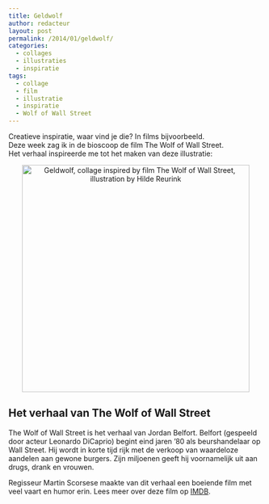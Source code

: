 ```yaml
---
title: Geldwolf
author: redacteur
layout: post
permalink: /2014/01/geldwolf/
categories:
  - collages
  - illustraties
  - inspiratie
tags:
  - collage
  - film
  - illustratie
  - inspiratie
  - Wolf of Wall Street
---
```

Creatieve inspiratie, waar vind je die? In films bijvoorbeeld.  
Deze week zag ik in de bioscoop de film The Wolf of Wall Street.  
Het verhaal inspireerde me tot het maken van deze illustratie:

<p style="text-align: center;">
  <img class="aligncenter size-full wp-image-5500" title="Geldwolf, collage, illustratie van Hilde Reurink" src="http://www.schildertuin.nl/wordpress/wp-content/uploads/2014/01/geldwolf.jpg" alt="Geldwolf, collage inspired by film The Wolf of Wall Street, illustration by Hilde Reurink" width="450" height="450" />
</p>

## Het verhaal van The Wolf of Wall Street

The Wolf of Wall Street is het verhaal van Jordan Belfort. Belfort (gespeeld door acteur Leonardo DiCaprio) begint eind jaren &#8217;80 als beurshandelaar op Wall Street. Hij wordt in korte tijd rijk met de verkoop van waardeloze aandelen aan gewone burgers. Zijn miljoenen geeft hij voornamelijk uit aan drugs, drank en vrouwen.

Regisseur Martin Scorsese maakte van dit verhaal een boeiende film met veel vaart en humor erin. Lees meer over deze film op <a title="The Wolf of Wall Street op IMDB" href="http://www.imdb.com/title/tt0993846/" target="_blank">IMDB</a>.